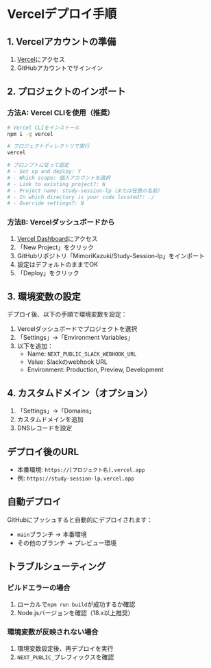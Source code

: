 # Vercelデプロイ手順

## 1. Vercelアカウントの準備

1. [Vercel](https://vercel.com)にアクセス
2. GitHubアカウントでサインイン

## 2. プロジェクトのインポート

### 方法A: Vercel CLIを使用（推奨）

```bash
# Vercel CLIをインストール
npm i -g vercel

# プロジェクトディレクトリで実行
vercel

# プロンプトに従って設定
# - Set up and deploy: Y
# - Which scope: 個人アカウントを選択
# - Link to existing project?: N
# - Project name: study-session-lp（または任意の名前）
# - In which directory is your code located?: ./
# - Override settings?: N
```

### 方法B: Vercelダッシュボードから

1. [Vercel Dashboard](https://vercel.com/dashboard)にアクセス
2. 「New Project」をクリック
3. GitHubリポジトリ「MimoriKazuki/Study-Session-lp」をインポート
4. 設定はデフォルトのままでOK
5. 「Deploy」をクリック

## 3. 環境変数の設定

デプロイ後、以下の手順で環境変数を設定：

1. Vercelダッシュボードでプロジェクトを選択
2. 「Settings」→「Environment Variables」
3. 以下を追加：
   - Name: `NEXT_PUBLIC_SLACK_WEBHOOK_URL`
   - Value: Slackのwebhook URL
   - Environment: Production, Preview, Development

## 4. カスタムドメイン（オプション）

1. 「Settings」→「Domains」
2. カスタムドメインを追加
3. DNSレコードを設定

## デプロイ後のURL

- 本番環境: `https://[プロジェクト名].vercel.app`
- 例: `https://study-session-lp.vercel.app`

## 自動デプロイ

GitHubにプッシュすると自動的にデプロイされます：
- `main`ブランチ → 本番環境
- その他のブランチ → プレビュー環境

## トラブルシューティング

### ビルドエラーの場合
1. ローカルで`npm run build`が成功するか確認
2. Node.jsバージョンを確認（18.x以上推奨）

### 環境変数が反映されない場合
1. 環境変数設定後、再デプロイを実行
2. `NEXT_PUBLIC_`プレフィックスを確認